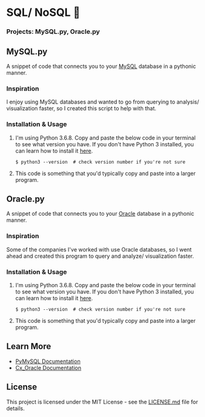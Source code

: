 # SQL/ NoSQL 📒
### Projects: MySQL.py, Oracle.py

## MySQL.py
A snippet of code that connects you to your [MySQL](https://www.mysql.com/) database in a pythonic manner.

### Inspiration
I enjoy using MySQL databases and wanted to go from querying to analysis/ visualization faster, so I created this script to help with that.

### Installation & Usage
1. I'm using Python 3.6.8. Copy and paste the below code in your terminal to see what version you have. If you don't have Python 3 installed, you can learn how to install it [here](https://realpython.com/installing-python).

    `$ python3 --version  # check version number if you're not sure`

2. This code is something that you'd typically copy and paste into a larger program.
    
   
## Oracle.py
A snippet of code that connects you to your [Oracle](https://www.oracle.com/database/) database in a pythonic manner.

### Inspiration
Some of the companies I've worked with use Oracle databases, so I went ahead and created this program to query and analyze/ visualization faster.

### Installation & Usage
1. I'm using Python 3.6.8. Copy and paste the below code in your terminal to see what version you have. If you don't have Python 3 installed, you can learn how to install it [here](https://realpython.com/installing-python).

    `$ python3 --version  # check version number if you're not sure`

2. This code is something that you'd typically copy and paste into a larger program.

## Learn More
* [PyMySQL Documentation](https://pymysql.readthedocs.io/en/latest/user/examples.html)
* [Cx_Oracle Documentation](https://cx-oracle.readthedocs.io/en/latest/)

## License
This project is licensed under the MIT License - see the [LICENSE.md]() file for details.
